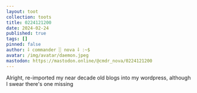 ```yaml
---
layout: toot
collection: toots
title: 0224121200
date: 2024-02-24
published: true
tags: []
pinned: false
author: ⸸ commander ░ nova ⸸ :~$
avatar: /img/avatar/daemon.jpeg
mastodon: https://mastodon.online/@cmdr_nova/0224121200
---
```


Alright, re-imported my near decade old blogs into my wordpress, although I swear there's one missing
